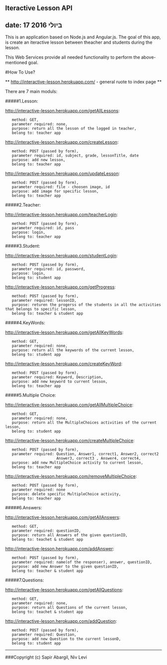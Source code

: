 
Iteractive Lesson API
---
date: 17 ביולי 2016
---

This is an application based on Node.js and Angular.js.
The goal of this app, is create an iteractive lesson between theacher and students during the lesson.

This Web Services provide all needed functionality to perform the above-mentioned goal.

#How To Use?

** http://interactive-lesson.herokuapp.com/ - general ruote to index page **

There are 7 main moduls:

#####1.Lesson:

   http://interactive-lesson.herokuapp.com/getAllLessons:
```http
   method: GET,
   parameter required: none,
   purpose: return all the lesson of the logged in teacher,
   belong to: teacher app
```


   http://interactive-lesson.herokuapp.com/createLesson:
```http
   method: POST (passed by form),
   parameter required: id, subject, grade, lessonTitle, date
   purpose: add new lesson,
   belong to: teacher app
```


   http://interactive-lesson.herokuapp.com/updateLesson:
```http
   method: POST (passed by form),
   parameter required: file - choosen image, id
   purpose: add image for specific lesson,
   belong to: teacher app
```

#####2.Teacher: 

   http://interactive-lesson.herokuapp.com/teacherLogin:
```http
   method: POST (passed by form),
   parameter required: id, pass
   purpose: login,
   belong to: teacher app
```

#####3.Student: 

   http://interactive-lesson.herokuapp.com/studentLogin:
```http
   method: POST (passed by form),
   parameter required: id, password,
   purpose: login, 
   belong to: student app
```

   http://interactive-lesson.herokuapp.com/getProgress:
```http
   method: POST (passed by form),
   parameter required: lessonID,
   purpose: returen the progerss of the students in all the activities that belongs to specific lesson,
   belong to: teacher & student app
```

#####4.KeyWords:

   http://interactive-lesson.herokuapp.com/getAllKeyWords:
```http
   method: GET,
   parameter required: none,
   purpose: return all the keywords of the current lesson,
   belong to: student app
```

   http://interactive-lesson.herokuapp.com/createKeyWord:
```http
   method: POST (passed by form),
   parameter required: Keyword, Description,
   purpose: add new keyword to current lesson,
   belong to: teacher app 
```

#####5.Multiple Choice: 

   http://interactive-lesson.herokuapp.com/getAllMultipleChoice:
```http
   method: GET,
   parameter required: none,
   purpose: return all the MultipleChoices activities of the current lesson,
   belong to: student app
```

   http://interactive-lesson.herokuapp.com/createMultipleChoice:
```http
   method: POST (passed by form),
   parameter required: Question, Answer1, correct1, Answer2, correct2
                       Answer3, correct3 , Answer4, correct4,
   purpose: add new MultipleChoice activity to current lesson,
   belong to: teacher app 
```

   http://interactive-lesson.herokuapp.com/removeMultipleChoice:
```http
   method: POST (passed by form),
   parameter required: none
   purpose: delete specific MultipleChoice activity,
   belong to: teacher app
```

#####6.Answers: 

   http://interactive-lesson.herokuapp.com/getAllAnswers:
```http
   method: GET,
   parameter required: questionID,
   purpose: return all Answers of the given questionID,
   belong to: teachet & student app
```

   http://interactive-lesson.herokuapp.com/addAnswer:
```http
   method: POST (passed by form),
   parameter required: name(of the responser), answer, questionID, 
   purpose: add new Answer to the given questionID,
   belong to: teacher & student app 
```

#####7.Questions: 

   http://interactive-lesson.herokuapp.com/getAllQuestions:
```http
   method: GET,
   parameter required: none,
   purpose: return all Questions of the current lesson,
   belong to: teachet & student app
```

   http://interactive-lesson.herokuapp.com/addQuestion:
```http
   method: POST (passed by form),
   parameter required: Question, 
   purpose: add new Question to the current lessonD,
   belong to: student app 
```


************************************************************
###Copyright (c) Sapir Abargil, Niv Levi
